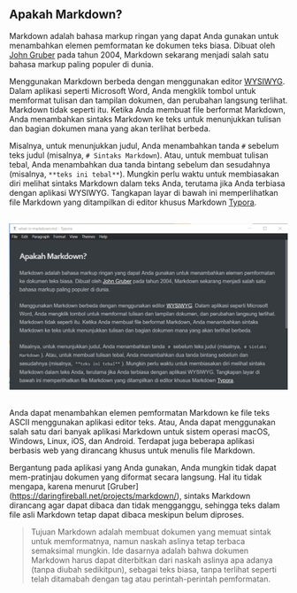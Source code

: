 ## Apakah Markdown?

Markdown adalah bahasa markup ringan yang dapat Anda gunakan untuk menambahkan elemen pemformatan ke dokumen teks biasa. Dibuat oleh [John Gruber](https://daringfireball.net/projects/markdown/) pada tahun 2004, Markdown sekarang menjadi salah satu bahasa markup paling populer di dunia.

Menggunakan Markdown berbeda dengan menggunakan editor [WYSIWYG](https://en.wikipedia.org/wiki/WYSIWYG). Dalam aplikasi seperti Microsoft Word, Anda mengklik tombol untuk memformat tulisan dan tampilan dokumen, dan perubahan langsung terlihat. Markdown tidak seperti itu. Ketika Anda membuat file berformat Markdown, Anda menambahkan sintaks Markdown ke teks untuk menunjukkan tulisan dan bagian dokumen mana yang akan terlihat berbeda.

Misalnya, untuk menunjukkan judul, Anda menambahkan tanda `#` sebelum teks judul (misalnya, `# Sintaks Markdown`). Atau, untuk membuat tulisan tebal, Anda menambahkan dua tanda bintang sebelum dan sesudahnya (misalnya, `**teks ini tebal**`). Mungkin perlu waktu untuk membiasakan diri melihat sintaks Markdown dalam teks Anda, terutama jika Anda terbiasa dengan aplikasi WYSIWYG. Tangkapan layar di bawah ini memperlihatkan file Markdown yang ditampilkan di editor khusus Markdown [Typora](https://typora.io).

<div style="text-align:center; margin:30px 0">
  <img src="../assets/images/typora.png" class="img-fluid" alt="Berkas Markdown editor teks Typora">
</div>

Anda dapat menambahkan elemen pemformatan Markdown ke file teks ASCII menggunakan aplikasi editor teks. Atau, Anda dapat menggunakan salah satu dari banyak aplikasi Markdown untuk sistem operasi macOS, Windows, Linux, iOS, dan Android. Terdapat juga beberapa aplikasi berbasis web yang dirancang khusus untuk menulis file Markdown.

Bergantung pada aplikasi yang Anda gunakan, Anda mungkin tidak dapat mem-pratinjau dokumen yang diformat secara langsung. Hal itu tidak mengapa, karena menurut  [Gruber] (https://daringfireball.net/projects/markdown/), sintaks Markdown dirancang agar dapat dibaca dan tidak mengganggu, sehingga teks dalam file asli Markdown tetap dapat dibaca meskipun belum diproses.

> Tujuan Markdown adalah membuat dokumen yang memuat sintak untuk memformatnya, namun naskah aslinya tetap terbaca semaksimal mungkin. Ide dasarnya adalah bahwa dokumen Markdown harus dapat diterbitkan dari naskah aslinya apa adanya (tanpa diubah sedikitpun), sebagai teks biasa, tanpa terlihat seperti telah ditamabah dengan tag atau perintah-perintah pemformatan.
